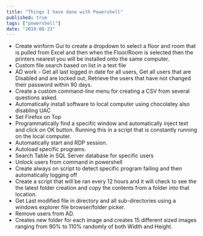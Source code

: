 ```yaml
---
title: "Things I have done with Powershell"
published: true
tags: ["powershell"]
date: "2019-08-23"
---
```


* Create winform Gui to create a dropdown to select a floor and room that is pulled from Excel and then when the Floor/Room is selected then the printers nearest you will be installed onto the same computer.
* Custom file search based on list in a text file
* AD work - Get all last logged in date for all users, Get all users that are Disabled and are locked out, Retrieve the users that have not changed their password within 90 days.
* Create a custom command-line menu for creating a CSV from several questions asked.
* Automatically install software to local computer using chocolatey also disabling UAC
* Set Firefox on Top
* Programmatically find a specific window and automatically inject text and click on OK button. Running this in a script that is constantly running on the local computer.
* Automatically start and RDP session.
* Autoload specific programs.
* Search Table in SQL Server database for specific users
* Unlock users from command in powershell
* Create always on script to detect specific program failing and then automatically logging off
* Create a script that will be ran every 12 hours and it will check to see the the latest folder creation and copy the contents from a folder into that location.
* Get Last modified file in directory and all sub-directories using a windows explorer file browser/folder picker.
* Remove users from AD.
* Creates new folder for each image and creates 15 different sized images ranging from 90% to 110% randomly of both Width and Height.
